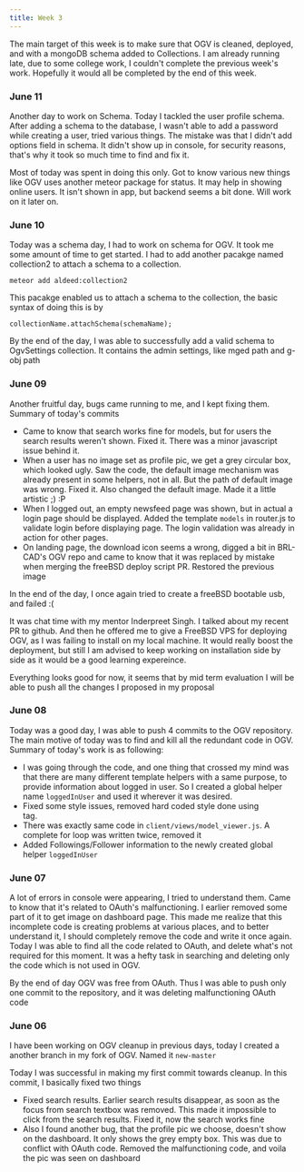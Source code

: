 ```yaml
---
title: Week 3
---
```


<p class="lead">
The main target of this week is to make sure that OGV is cleaned, deployed, and with a mongoDB schema added to Collections. I am already running late, due to some college work, I couldn't complete the previous week's work. Hopefully it would all be completed by the end of this week.
</p>

<div class="accordion">
<h3>June 11</h3>
<div>
<p>Another day to work on Schema. Today I tackled the user profile schema. After adding a schema to the database, I wasn't able to add a password while creating a user, tried various things. The mistake was that I didn't add options field in schema. It didn't show up in console, for security reasons, that's why it took so much time to find and fix it.</p>

<p>Most of today was spent in doing this only. Got to know various new things like OGV uses another meteor package for status. It may help in showing online users. It isn't shown in app, but backend seems a bit done. Will work on it later on.</p>
</div>

<h3> June 10 </h3>
<div>
<p>Today was a schema day, I had to work on schema for OGV. It took me some amount of time to get started. I had to add another pacakge named collection2 to attach a schema to a collection.</p>
 <code>meteor add aldeed:collection2</code>
<p>This pacakge enabled us to attach a schema to the collection, the basic syntax of doing this is by</p>
<code>collectionName.attachSchema(schemaName);</code>
<p>By the end of the day, I was able to successfully add a valid schema to OgvSettings collection. It contains the admin settings, like mged path and g-obj path</p>
</div>

<h3> June 09 </h3>
<div>
Another fruitful day, bugs came running to me, and I kept fixing them.
Summary of today's commits
<ul>
<li>Came to know that search works fine for models, but for users the search results weren't shown. Fixed it. There was a minor javascript issue behind it.</li>
<li>When a user has no image set as profile pic, we get a grey circular box, which looked ugly. Saw the code, the default image mechanism was already present in some helpers, not in all. But the path of default image was wrong. Fixed it. Also changed the default image. Made it a little artistic ;) :P</li>
<li>When I logged out, an empty newsfeed page was shown, but in actual a login page should be displayed. Added the template <code>models</code> in router.js to validate login before displaying page. The login validation was already in action for other pages. </li>
<li>On landing page, the download icon seems a wrong, digged a bit in BRL-CAD's OGV repo and came to know that it was replaced by mistake when merging the freeBSD deploy script PR. Restored the previous image</li>
</ul>
<p>In the end of the day, I once again tried to create a freeBSD bootable usb, and failed :(</p>
<p>It was chat time with my mentor Inderpreet Singh. I talked about my recent PR to github. And then he offered me to give a FreeBSD VPS for deploying OGV, as I was failing to install on my local machine. It would really boost the deployment, but still I am advised to keep working on installation side by side as it would be a good learning expereince.</p>
<p>Everything looks good for now, it seems that by mid term evaluation I will be able to push all the changes I proposed in my proposal</p>
</div>

<h3> June 08 </h3>
<div>
<p>Today was a good day, I was able to push 4 commits to the OGV repository. The main motive of today was to find and kill all the redundant code in OGV. Summary of today's work is as following: </p>
<ul>
<li>I was going through the code, and one thing that crossed my mind was that there are many different template helpers with a same purpose, to provide information about logged in user. So I created a global helper name <code>loggedInUser</code> and used it wherever it was desired.</li>
<li>Fixed some style issues, removed hard coded style done using <code><br></code> tag.</li>
<li>There was exactly same code in <code>client/views/model_viewer.js</code>. A complete for loop was written twice, removed it</li>
<li>Added Followings/Follower information to the newly created global helper <code>loggedInUser</code></li>
</ul>
</div>

<h3> June 07 </h3>
<div>
<p> A lot of errors in console were appearing, I tried to understand them. Came to know that it's related to OAuth's malfunctioning. I earlier removed some part of it to get image on dashboard page. This made me realize that this incomplete code is creating problems at various places, and to better understand it, I should completely remove the code and write it once again. Today I was able to find all the code related to OAuth, and delete what's not required for this moment. It was a hefty task in searching and deleting only the code which is not used in OGV.</p> 
<p>By the end of day OGV was free from OAuth. Thus I was able to push only one commit to the repository, and it was deleting malfunctioning OAuth code</p>
</div>

<h3> June 06 </h3>
<div>
<p>I have been working on OGV cleanup in previous days, today I created a another branch in my fork of OGV. Named it <code>new-master</code></p>
<p> Today I was successful in making my first commit towards cleanup. In this commit, I basically fixed two things</p>
<ul>
<li> Fixed search results. Earlier search results disappear, as soon as the focus from search textbox was removed. This made it impossible to click   from the search results. Fixed it, now the search works fine</li>
<li> Also I found another bug, that the profile pic we choose, doesn't show on the dashboard. It only shows the grey empty box. This was due to       conflict with OAuth code. Removed the malfunctioning code, and voila the pic was seen on dashboard</li>
</ul>
</div>

</div>
